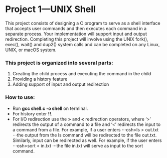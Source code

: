 # Project 1—UNIX Shell

This project consists of designing a C program to serve as a shell interface
that accepts user commands and then executes each command in a separate
process. Your implementation will support input and output redirection.
Completing this project will involve using the UNIX fork(), exec(), wait()
and dup2() system calls and can be completed on any Linux, UNIX, or macOS
system.

### This project is organized into several parts:
1. Creating the child process and executing the command in the child
2. Providing a history feature
3. Adding support of input and output redirection

### How to use:
- Run **gcc shell.c -o shell** on terminal.
- For history enter **!!**.
- For I/O redirection use the **>** and **<** redirection operators, where ‘>’ redirects the output of a command to a file and ‘<’ redirects
the input to a command from a file. For example, if a user enters
⋅⋅⋅osh>ls > out.txt
⋅⋅⋅the output from the ls command will be redirected to the file out.txt. Similarly, input can be redirected as well. For example, if the user enters
⋅⋅⋅osh>sort < in.txt
⋅⋅⋅the file in.txt will serve as input to the sort command.

